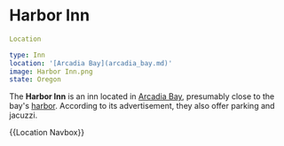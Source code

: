 #  Harbor Inn 

```yaml
Location

type: Inn
location: '[Arcadia Bay](arcadia_bay.md)'
image: Harbor Inn.png
state: Oregon
```

The **Harbor Inn** is an inn located in [Arcadia Bay](arcadia_bay.md), presumably close to the bay's [harbor](harbor.md). According to its advertisement, they also offer parking and jacuzzi.

{{Location Navbox}}

